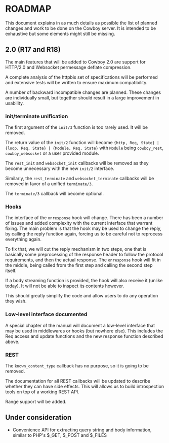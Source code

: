 ROADMAP
=======

This document explains in as much details as possible the
list of planned changes and work to be done on the Cowboy
server. It is intended to be exhaustive but some elements
might still be missing.

2.0 (R17 and R18)
-----------------

The main features that will be added to Cowboy 2.0 are support
for HTTP/2.0 and Websocket permessage deflate compression.

A complete analysis of the httpbis set of specifications
will be performed and extensive tests will be written to
ensure maximum compatibility.

A number of backward incompatible changes are planned. These
changes are individually small, but together should result
in a large improvement in usability.

### init/terminate unification

The first argument of the `init/3` function is too rarely used.
It will be removed.

The return value of the `init/2` function will become
`{http, Req, State} | {loop, Req, State} | {Module, Req, State}`
with `Module` being `cowboy_rest`, `cowboy_websocket` or a
user provided module.

The `rest_init` and `websocket_init` callbacks will be removed
as they become unnecessary with the new `init/2` interface.

Similarly, the `rest_terminate` and `websocket_terminate`
callbacks will be removed in favor of a unified `terminate/3`.

The `terminate/3` callback will become optional.

### Hooks

The interface of the `onresponse` hook will change. There has
been a number of issues and added complexity with the current
interface that warrant fixing. The main problem is that the
hook may be used to change the reply, by calling the reply
function again, forcing us to be careful not to reprocess
everything again.

To fix that, we will cut the reply mechanism in two steps,
one that is basically some preprocessing of the response
header to follow the protocol requirements, and then the
actual response. The `onresponse` hook will fit in the
middle, being called from the first step and calling the
second step itself.

If a body streaming function is provided, the hook will
also receive it (unlike today). It will not be able to
inspect its contents however.

This should greatly simplify the code and allow users to
do any operation they wish.

### Low-level interface documented

A special chapter of the manual will document a low-level
interface that may be used in middlewares or hooks (but
nowhere else). This includes the Req access and update
functions and the new response function described above.

### REST

The `known_content_type` callback has no purpose, so it
is going to be removed.

The documentation for all REST callbacks will be updated
to describe whether they can have side effects. This will
allows us to build introspection tools on top of a working
REST API.

Range support will be added.

Under consideration
-------------------

 *  Convenience API for extracting query string and body
    information, similar to PHP's $_GET, $_POST and $_FILES
